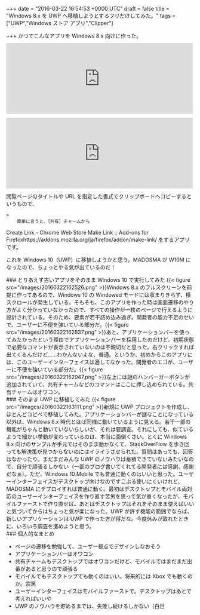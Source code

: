 
+++
date = "2016-03-22 16:54:53 +0000 UTC"
draft = false
title = "Windows 8.x を UWP へ移植しようとするフリだけしてみた。"
tags = ["UWP","Windows ストア アプリ","Clipper"]

+++
かつてこんなアプリを Windows 8.x 向けに作った。<iframe src="https://hatenablog-parts.com/embed?url=https%3A%2F%2Fblog.daruyanagi.jp%2Fentry%2F2014%2F08%2F19%2F224807" title="Windows ストア アプリを作りました。 - だるろぐ" class="embed-card embed-blogcard" scrolling="no" frameborder="0" style="display: block; width: 100%; height: 190px; max-width: 500px; margin: 10px 0px;"></iframe><iframe src="https://hatenablog-parts.com/embed?url=https%3A%2F%2Fblog.daruyanagi.jp%2Fentry%2F2014%2F08%2F26%2F094110" title="Clipper 2.0.0.0 - だるろぐ" class="embed-card embed-blogcard" scrolling="no" frameborder="0" style="display: block; width: 100%; height: 190px; max-width: 500px; margin: 10px 0px;"></iframe>閲覧ページのタイトルや URL を指定した書式でクリップボードへコピーするというもので、

    >
        簡単に言うと、［共有］チャームから


Create Link - Chrome Web Store
Make Link :: Add-ons for Firefoxhttps://addons.mozilla.org/ja/firefox/addon/make-link/
をするアプリです。

    
これを Windows 10（UWP）に移植しようかと思う。MADOSMA が W10M になったので、ちょっとやる気が出ているのだ！

<div class="section">
    ### とりあえず古いアプリをそのまま Windows 10 で実行してみた
    {{< figure src="/images/20160322162526.png"  >}}Windows 8.x のフルスクリーンを前提に作ってあるので、Windows 10 の Windowed モードには収まりきらず、横スクロールが発生している。そもそも、このアプリを作った時は画面遷移のやり方がよく分かっていなかったので、すべての操作が一枚のページで行えるように設計されている。そのため、要素が若干詰め込み過ぎ。開発者の能力不足のせいで、ユーザーに不便を強いている部分だ。{{< figure src="/images/20160322162837.png"  >}}あと、アプリケーションバーを使ってみたかったという理由でアプリケーションバーを採用したのだけど、初期状態で必要なコマンドが表示されていないのは不親切だと思った。右クリックすれば出てくるんだけど……わかんないよな、普通。というか、初めからこのアプリには、このユーザーインターフェイスは適してなかった。開発者のエゴが、ユーザーに不便を強いている部分だ。{{< figure src="/images/20160322162947.png"  >}}左上には謎のハンバーガーボタンが追加されていて、共有チャームなどのコマンドはここに押し込められている。共有チャームはオワコン。

</div>
<div class="section">
    ### そのまま UWP に移植してみた
    {{< figure src="/images/20160322163111.png"  >}}新規に UWP プロジェクトを作成し、ほとんどコピペで移植してみた。アプリケーションバーが謎なことになっている以外は、Windows 8.x 時代とほぼ同様に動いているように見える。若干一部の機能がちゃんと動いていないらしいが、それは要調査。それにしても、似ているようで細かい挙動が変わっているのは、本当に面倒くさい。とくに Windows 8.x 向けのサンプルが手元ではそのまま動かなくて、StackOverFlow を歩き回っても解決策が見つからないのにはイライラさせられた。質問はあっても、回答はなかったり。まだまだみんな UWP のノウハウは蓄積できていないみたいなので、自分で頑張るしかない（一部のブログ書いてくれてる開発者には感謝、感謝だなぁ）。ただ、Windows 10 Mobile でも普通に動くのはいいと思った。ユーザーインターフェイスがデスクトップ向けなのですこぶる使いにくいけれど、MADOSMA にデプロイすれば普通に動く。最初はデスクトップとモバイル両対応のユーザーインターフェイスを作り直す苦労を思って気が重くなったが、モバイルファーストで作り直せば、あとはデスクトップはそれをそのまま使えばいいと気づいてからはちょっと気が楽になった。UWP が許す機能の範囲でならば、新しいアプリケーションは UWP で作った方が得だな。今度休みが取れたときに、いろいろ調査を進めようと思う。

</div>
<div class="section">
    ### 個人的なまとめ
    
<ul>
<li>ページの遷移を勉強して、ユーザー視点でデザインしなおそう</li>
<li>アプリケーションバーはオワコン</li>
<li>共有チャームもデスクトップではオワコンだけど、モバイルではまだまだ出番があると思うので頑張る</li>
<li>モバイルでもデスクトップでも動くのはいい。将来的には Xbox でも動くのか。宗篤</li>
<li>ユーザーインターフェイスはモバイルファーストで。デスクトップはあとで考えればいいや</li>
<li>UWP のノウハウを貯めるまでは、失敗し続けるしかない（白目</li>
</ul>
</div>

